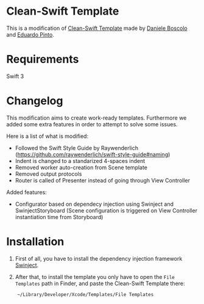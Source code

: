 # Clean-Swift Template
This is a modification of [Clean-Swift Template](http://clean-swift.com) made by [Daniele Boscolo](https://github.com/damboscolo) and [Eduardo Pinto](https://github.com/edulpn).

# Requirements
Swift 3

# Changelog
This modification aims to create work-ready templates. Furthermore we added some extra features in order to attempt to solve some issues.

Here is a list of what is modified:

* Followed the Swift Style Guide by Raywenderlich (https://github.com/raywenderlich/swift-style-guide#naming)
* Indent is changed to a standarized 4-spaces indent
* Removed worker auto-creation from Scene template
* Removed output protocols
* Router is called of Presenter instead of going through View Controller

Added features:
* Configurator based on dependecy injection using Swinject and SwinjectStoryboard (Scene configuration is triggered on View Controller instantiation time from Storyboard)

# Installation
1. First of all, you have to install the dependency injection framework [Swinject](https://github.com/Swinject/Swinject).

2. After that, to install the template you only have to open the `File Templates` path in Finder, and paste the Clean-Swift Template there:

```
    ~/Library/Developer/Xcode/Templates/File Templates
```
